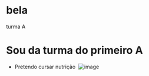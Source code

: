 # bela
turma A
# Sou da turma do primeiro A
* Pretendo cursar nutrição
![]() ![image](https://github.com/isabelaiori/bela/assets/145126500/63c11c82-d9cc-43bc-89ce-583a1be92431)
